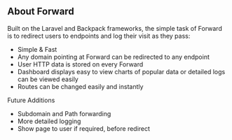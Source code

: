 ## About Forward

Built on the Laravel and Backpack frameworks, the simple task of Forward is to redirect users to endpoints and log their visit as they pass:

- Simple & Fast
- Any domain pointing at Forward can be redirected to any endpoint
- User HTTP data is stored on every Forward
- Dashboard displays easy to view charts of popular data or detailed logs can be viewed easily
- Routes can be changed easily and instantly

Future Additions
- Subdomain and Path forwarding
- More detailed logging
- Show page to user if required, before redirect
